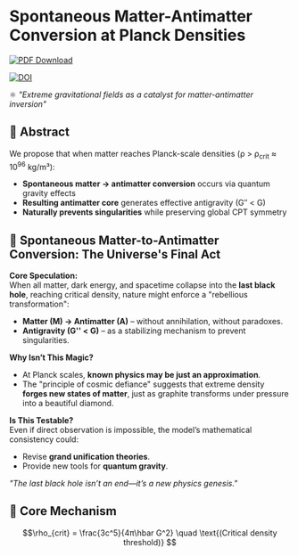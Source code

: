 # Spontaneous Matter-Antimatter Conversion at Planck Densities

[![PDF Download](https://img.shields.io/badge/Download-PDF-blue)](https://github.com/ArkOkupski-WAT/Hypothesis-of-Spontaneous-Matter-Antimatter-Conversion/raw/main/Hypothesis_of_Spontaneous_Matter_Antimatter_Conversion.pdf)

[![DOI](https://zenodo.org/badge/DOI/10.5281/zenodo.15865447.svg)](https://doi.org/10.5281/zenodo.15865447)

⚛️ *"Extreme gravitational fields as a catalyst for matter-antimatter inversion"*

## 📖 Abstract
We propose that when matter reaches Planck-scale densities (ρ > ρ<sub>crit</sub> ≈ 10<sup>96</sup> kg/m³):
- **Spontaneous matter → antimatter conversion** occurs via quantum gravity effects
- **Resulting antimatter core** generates effective antigravity (G″ < G)
- **Naturally prevents singularities** while preserving global CPT symmetry

## 🔄 Spontaneous Matter-to-Antimatter Conversion: The Universe's Final Act  

**Core Speculation:**  
When all matter, dark energy, and spacetime collapse into the **last black hole**, reaching critical density, nature might enforce a "rebellious transformation":  
- **Matter (M) → Antimatter (A)** – without annihilation, without paradoxes.  
- **Antigravity (G'' < G)** – as a stabilizing mechanism to prevent singularities.  

**Why Isn’t This Magic?**  
- At Planck scales, **known physics may be just an approximation**.  
- The "principle of cosmic defiance" suggests that extreme density **forges new states of matter**, just as graphite transforms under pressure into a beautiful diamond.  

**Is This Testable?**  
Even if direct observation is impossible, the model’s mathematical consistency could:  
- Revise **grand unification theories**.  
- Provide new tools for **quantum gravity**.  

*"The last black hole isn’t an end—it’s a new physics genesis."*  

## 🔭 Core Mechanism
```math
\rho_{crit} = \frac{3c^5}{4π\hbar G^2} \quad \text{(Critical density threshold)}
